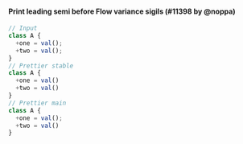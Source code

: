 #### Print leading semi before Flow variance sigils (#11398 by @noppa)

<!-- prettier-ignore -->
```jsx
// Input
class A {
  +one = val();
  +two = val();
}
// Prettier stable
class A {
  +one = val()
  +two = val()
}
// Prettier main
class A {
  +one = val();
  +two = val()
}
```
